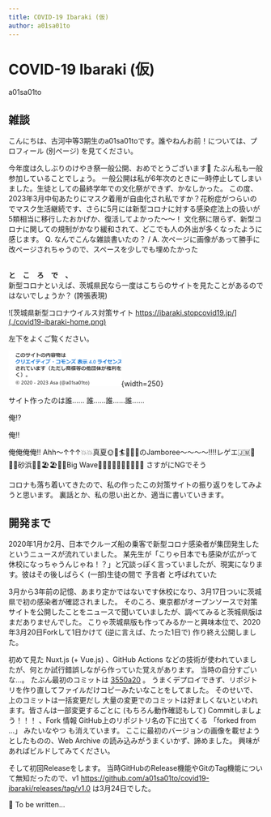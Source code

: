 ```yaml
---
title: COVID-19 Ibaraki (仮)
author: a01sa01to
---
```


# COVID-19 Ibaraki (仮)

<span class="author">a01sa01to</span>

## 雑談

こんにちは、古河中等3期生のa01sa01toです。誰やねんお前！については、プロフィール (別ページ) を見てください。

今年度は久しぶりのけやき祭一般公開、おめでとうございます🎉
たぶん私も一般参加していることでしょう。
一般公開は私が6年次のときに一時停止してしまいました。生徒としての最終学年での文化祭ができず、かなしかった。
この度、2023年3月中旬あたりにマスク着用が自由化され<span class="footnote">私ですか？花粉症がつらいのでマスク生活継続です</span>、さらに5月には新型コロナに対する感染症法上の扱いが5類相当に移行したおかげか、復活してよかった～～！
文化祭に限らず、新型コロナに関しての規制がかなり緩和されて、どこでも人の外出が多くなったように感じます。
<span class="footnote">Q. なんでこんな雑談書いたの？ / A. 次ページに画像があって勝手に改ページされちゃうので、スペースを少しでも埋めたかった</span>

<br/>
<b>と　こ　ろ　で　、</b><br/>
新型コロナといえば、茨城県民なら一度はこちらのサイトを見たことがあるのではないでしょうか？ (誇張表現)

![茨城県新型コロナウイルス対策サイト https://ibaraki.stopcovid19.jp/](./covid19-ibaraki-home.png)

左下をよくご覧ください。

![© 2020 - 2023 Asa (@a01sa01to)](./covid19-ibaraki-copyright.png){width=250}

サイト作ったのは誰……
誰……誰……誰……

俺⁉️

俺‼️

俺俺俺俺‼️
Ahh～↑↑↑💥💥真夏🌞🌴🏄🎇🎆🌺のJamboree〜〜〜〜‼️‼️レゲエ🇯🇲💃🙌🏻砂浜🌺🌺🏖🏖🌴🌞Big Wave🌊🌊🌊🌊🌊🌊🌊💥💥💥
<span class="footnote">さすがにNGでそう</span>

コロナも落ち着いてきたので、私の作ったこの対策サイトの振り返りをしてみようと思います。
裏話とか、私の思い出とか、適当に書いていきます。

## 開発まで

2020年1月か2月、日本でクルーズ船の乗客で新型コロナ感染者が集団発生したというニュースが流れていました。
某先生が「こりゃ日本でも感染が広がって休校になっちゃうんじゃね！？」と冗談っぽく言っていましたが、現実になります。<span class="footnote">彼はその後しばらく (一部)生徒の間で 予言者 と呼ばれていた</span>

3月から<span class="footnote">3年前の記憶、あまり定かではないです</span>休校になり、3月17日ついに茨城県で初の感染者が確認されました。
そのころ、東京都がオープンソースで対策サイトを公開したことをニュースで聞いていましたが、調べてみると茨城県版はまだありませんでした。
こりゃ茨城県版も作ってみるかーと興味本位で、2020年3月20日Forkして1日かけて (逆に言えば、たった1日で) 作り終え公開しました。

初めて見た Nuxt.js (+ Vue.js) 、GitHub Actions などの技術が使われていましたが、何とか試行錯誤しながら作っていた覚えがあります。
当時の自分すごいな...。
たぶん最初のコミットは [3550a20](https://github.com/a01sa01to/covid19-ibaraki/commit/3550a20a43603903e719daac2a72afe68f7e8ab4) 。
うまくデプロイできず、リポジトリを作り直してファイルだけコピーみたいなことをしてました。
そのせいで、上のコミットは一括変更だし <span class="footnote">大量の変更でのコミットは好ましくないといわれます。皆さんは一部変更するごとに (もちろん動作確認もして) Commitしましょう！！！</span> 、Fork 情報 <span class="footnote">GitHub上のリポジトリ名の下に出てくる 「forked from ...」 みたいなやつ</span> も消えています。
ここに最初のバージョンの画像を載せようとしたものの、Web Archive の読み込みがうまくいかず、諦めました。
興味があればビルドしてみてください。

そして初回Releaseをします。
当時GitHubのRelease機能やGitのTag機能について無知だったので、v1 <span class="footnote">https://github.com/a01sa01to/covid19-ibaraki/releases/tag/v1.0</span> は3月24日でした。

🚧 To be written...

